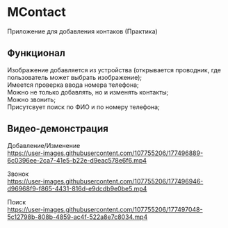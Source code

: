 # MContact
 Приложение для добавления контаков (Практика)

## Функционал
 Изображение добавляется из устройства (открывается проводник, где пользователь может выбрать изображение);  
 Имеется проверка ввода номера телефона;  
 Можно не только добавлять, но и изменять контакты;  
 Можно звонить;  
 Присутсвует поиск по ФИО и по номеру телефона;  
 
## Видео-демонстрация
Добавление/Изменение  
https://user-images.githubusercontent.com/107755206/177496889-6c0396ee-2ca7-41e5-b22e-d9eac578e6f6.mp4  


Звонок  
https://user-images.githubusercontent.com/107755206/177496946-d96968f9-f865-4431-816d-e9dcdb9e0be5.mp4  


Поиск  
https://user-images.githubusercontent.com/107755206/177497048-5c12798b-808b-4859-ac4f-522a8e7c8034.mp4
